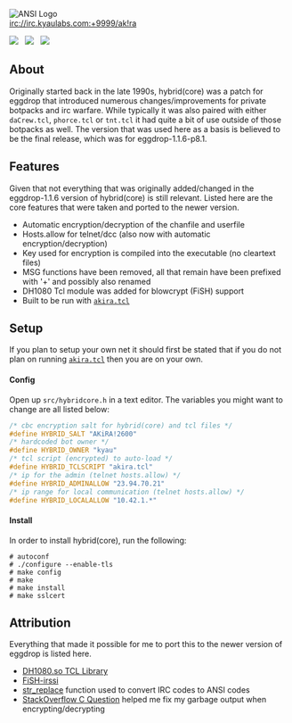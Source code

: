 ![ANSI Logo](https://gitlab.com/kyaulabs/hybridcore/raw/master/hybridcore.ans.png "ANSI Logo")  
<a href="irc://irc.kyaulabs.com:+9999/ak!ra">irc://irc.kyaulabs.com:+9999/ak!ra</a>

[![](https://img.shields.io/badge/coded_in-vim-green.svg?logo=vim&logoColor=brightgreen&colorB=brightgreen&longCache=true&style=flat)](https://vim.org) &nbsp; [![](https://img.shields.io/badge/license-GNU_GPLv2-blue.svg?style=flat)](https://gitlab.com/kyaulabs/hybridcore/blob/master/COPYING) &nbsp; [![](https://img.shields.io/badge/tcl-8.5+-C85000.svg?style=flat)](https://www.tcl.tk/)  

About
------
Originally started back in the late 1990s, hybrid(core) was a patch for eggdrop 
that introduced numerous changes/improvements for private botpacks and irc 
warfare. While typically it was also paired with either `daCrew.tcl`, 
`phorce.tcl` or `tnt.tcl` it had quite a bit of use outside of those botpacks 
as well. The version that was used here as a basis is believed to be the final 
release, which was for eggdrop-1.1.6-p8.1.

Features
------
Given that not everything that was originally added/changed in the eggdrop-1.1.6 
version of hybrid(core) is still relevant. Listed here are the core features 
that were taken and ported to the newer version.
* Automatic encryption/decryption of the chanfile and userfile
* Hosts.allow for telnet/dcc (also now with automatic encryption/decryption)
* Key used for encryption is compiled into the executable (no cleartext files)
* MSG functions have been removed, all that remain have been prefixed with '+' 
and possibly also renamed
* DH1080 Tcl module was added for blowcrypt (FiSH) support
* Built to be run with [`akira.tcl`](https://gitlab.com/kyaulabs/akira)

Setup
------
If you plan to setup your own net it should first be stated that if you do 
not plan on running [`akira.tcl`](https://gitlab.com/kyaulabs/akira) then you 
are on your own.

#### Config
Open up `src/hybridcore.h` in a text editor. The variables you might want to 
change are all listed below:

```c
/* cbc encryption salt for hybrid(core) and tcl files */
#define HYBRID_SALT "AKiRA!2600"
/* hardcoded bot owner */
#define HYBRID_OWNER "kyau"
/* tcl script (encrypted) to auto-load */
#define HYBRID_TCLSCRIPT "akira.tcl"
/* ip for the admin (telnet hosts.allow) */
#define HYBRID_ADMINALLOW "23.94.70.21"
/* ip range for local communication (telnet hosts.allow) */
#define HYBRID_LOCALALLOW "10.42.1.*"
```

#### Install
In order to install hybrid(core), run the following:

```shell
# autoconf
# ./configure --enable-tls
# make config
# make
# make install
# make sslcert
```

Attribution
------
Everything that made it possible for me to port this to the newer version of 
eggdrop is listed here.
* [DH1080.so TCL Library](https://github.com/orkim/dh1080_tcl)
* [FiSH-irssi](https://github.com/falsovsky/FiSH-irssi)
* [str_replace](https://gist.github.com/amcsi/6068ef6ae59951ed4a9f) function 
used to convert IRC codes to ANSI codes
* [StackOverflow C Question](https://stackoverflow.com/questions/45528533/fgets-function-printing-garbage-at-the-end) 
helped me fix my garbage output when encrypting/decrypting
